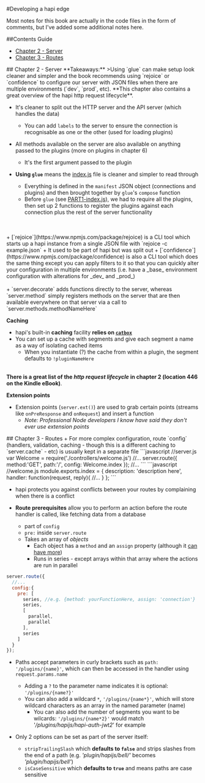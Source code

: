 #Developing a hapi edge

Most notes for this book are actually in the code files in the form of comments, but I've added some additional notes here.

##Contents Guide
+ [Chapter 2 - Server](#chapter2)
+ [Chapter 3 - Routes](#chapter3)

<a name="chapter2"/>
## Chapter 2 - Server
**Takeaways:**
>Using `glue` can make setup look cleaner and simpler and the book recommends using `rejoice` or `confidence` to configure our server with JSON files when there are multiple environments (`dev`, `prod`, etc).   
**This chapter also contains a great overview of the hapi http request lifecycle**.

+ It's cleaner to split out the HTTP server and the API server (which handles the data)
  + You can add `labels` to the server to ensure the connection is recognisable as one or the other (used for loading plugins)
+ All methods available on the server are also available on anything passed to the plugins  (more on plugins in chapter 6)
  + It's the first argument passed to the plugin
  
+ **Using `glue`** means the [index.js](./ch2-server/index.js) file is cleaner and simpler to read through
  + Everything is defined in the `manifest` JSON object (connections and plugins) and then brought together by `glue`'s `compose` function
  + Before `glue` (see [PART1-index.js](./ch2-server/PART1-index.js)), we had to require all the plugins, then set up 2 functions to register the plugins against each connection plus the rest of the server functionality
<br/>
<br/>
+ [`rejoice`](https://www.npmjs.com/package/rejoice) is a CLI tool which starts up a hapi instance from a single JSON file with `rejoice -c example.json`
  + It used to be part of hapi but was split out
+ [`confidence`](https://www.npmjs.com/package/confidence) is also a CLI tool which does the same thing except you can apply filters to it so that you can quickly alter your configuration in multiple environments (i.e. have a _base_ environment configuration with alterations for _dev_ and _prod_)
<br/>
<br/>
+ `server.decorate` adds functions directly to the server, whereas `server.method` simply registers methods on the server that are then available everywhere on that server via a call to `server.methods.methodNameHere`
<br/>

**Caching**
+ hapi's built-in **caching** facility **relies on [`catbox`](https://www.npmjs.com/package/catbox)**
+ You can set up a cache with segments and give each segment a name as a way of isolating cached items
  + When you instantiate (?) the cache from within a plugin, the segment defaults to `!pluginNameHere`
<br/><br/>

**There is a great list of the _http request lifecycle_ in chapter 2 (location 446 on the Kindle eBook)**.

**Extension points**
+ Extension points (`server.ext()`) are used to grab certain points (streams like `onPreResponse` and `onRequest`) and insert a function
  + _Note: Professional Node developers I know have said they don't ever use extension points_
  
<a name="chapter3"/>
## Chapter 3 - Routes
+ For more complex configuration, route `config` (handlers, validation, caching - though this is a different caching to `server.cache` - etc) is usually kept in a separate file
```javascript
//server.js
var Welcome = require('./controllers/welcome.js')
//...
server.route({
    method:'GET',
    path:'/',
    config: Welcome.index
});
//...
```
```javascript
//welcome.js
module.exports.index = {
    description: 'description here',
    handler: function(request, reply){
    //...
  }
};
```

+ hapi protects you against conflicts between your routes by complaining when there is a conflict

+ **Route prerequisites** allow you to perform an action before the route handler is called, like fetching data from a database
  + part of `config`
  + `pre:` inside `server.route`
  + Takes an array of _objects_
    + Each object has a `method` and an `assign` property (although it [can have more](http://hapijs.com/api#route-prerequisites))
    + Runs in series - except arrays within that array where the actions are run in parallel

```javascript
server.route({
  //...
  config:{
    pre: [
      series, //e.g. {method: yourFunctionHere, assign: 'connection'}
      series,
      [
        parallel, 
        parallel
      ],
      series
    ]
  }
});
```
+ Paths accept parameters in curly brackets such as `path: '/plugins/{name}'`, which can then be accessed in the handler using `request.params.name`
  + Adding a `?` to the parameter name indicates it is optional: `'/plugins/{name?}'`
  + You can also add a wildcard `*`, `'/plugins/{name*}'`, which will store wildcard characters as an array in the named parameter (name)
    + You can also add the number of segments you want to be wilcards: `'/plugins/{name*2}'` would match '_/plugins/hapijs/hapi-auth-jwt2_' for example
  
+ Only 2 options can be set as part of the server itself:
  + `stripTrailingSlash` which **defaults to `false`** and strips slashes from the end of a path (e.g. _'plugin/hapijs/bell/'_ becomes _'plugin/hapijs/bell'_)
  + `isCaseSensitive` which **defaults to `true`** and means paths are case sensitive   


